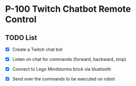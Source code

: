 # P-100 Twitch Chatbot Remote Control

## TODO List
- [x] Create a Twitch chat bot
- [x] Listen on chat for commands (forward, backward, stop)
- [x] Connect to Lego Mindstorms brick via bluetooth
- [x] Send over the commands to be executed on robot

